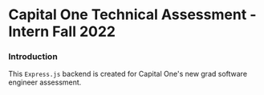# Capital One Technical Assessment - Intern Fall 2022

### Introduction

This `Express.js` backend is created for Capital One's new grad software engineer assessment.
